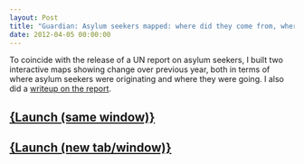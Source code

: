 ```yaml
---
layout: Post
title: "Guardian: Asylum seekers mapped: where did they come from, where are they going?"
date: 2012-04-05 00:00:00
---
```


To coincide with the release of a UN report on asylum seekers, I built two interactive maps showing change over previous year, both in terms of where asylum seekers were originating and where they were going. I also did a [writeup on the report](http://www.guardian.co.uk/news/datablog/2012/apr/05/asylum-seekers-mapped).

## <a href="http://www.guardian.co.uk/news/datablog/interactive/2012/apr/05/asylum-seekers-2011-mapped?width=1000&height=800&iframe=true" class="colorbox-load">{Launch (same window)}</a>
## <a href="http://www.guardian.co.uk/news/datablog/interactive/2012/apr/05/asylum-seekers-2011-mapped" target="_blank">{Launch (new tab/window)}</a>